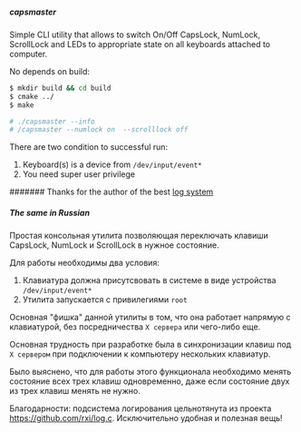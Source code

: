 ##### capsmaster

Simple CLI utility that allows to switch On/Off CapsLock, NumLock, ScrollLock and LEDs to appropriate state 
on all keyboards attached to computer.

No depends on build:

```bash
$ mkdir build && cd build
$ cmake ../
$ make

# ./capsmaster --info
# /capsmaster --numlock on  --scrolllock off
```

There are two condition to successful run:  

1. Keyboard(s) is a device from `/dev/input/event*` 
2. You need super user privilege 

####### Thanks for the author of the best [log system](https://github.com/rxi/log.c)


##### The same in Russian

Простая консольная утилита позволяющая переключать клавиши CapsLock, NumLock и ScrollLock в нужное состояние.

Для работы необходимы два условия:
1. Клавиатура должна присутсвовать в системе в виде устройства `/dev/input/event*`
2. Утилита запускается с привилегиями `root`  

Основная "фишка" данной утилиты в том, что она работает напрямую с клавиатурой,
без посредничества `X сервера` или чего-либо еще.


Основная трудность при разработке была в синхронизации клавиш под `X сервером` 
при подключении к компьютеру нескольких клавиатур.

Было выяснено, что для работы этого функционала необходимо менять состояние всех трех клавиш одновременно, 
даже если состояние двух из трех клавиш менять не нужно.

Благодарности: подсистема логирования цельнотянута из проекта https://github.com/rxi/log.c. Исключительно удобная и полезная вещь!